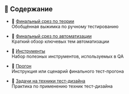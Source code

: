 ## 📖 Содержание        

- 📘 [Финальный срез по теории](Theory-manual.md)  
  Обобщённая выжимка по ручному тестированию

- 🤖 [Финальный срез по автоматизации](Theory-auto.md)  
  Краткий обзор ключевых тем автоматизации

- 🧰 [Инструменты](Tools.md)  
  Набор полезных инструментов, используемых в QA

- 🚦 [Прогон](Progon.md)  
  Инструкция или сценарий финального тест-прогона

- 🎯 [Задачи на техники тест-дизайна](Test-design-tasks.md)  
  Практика по применению техник тест-дизайна


